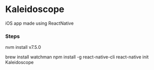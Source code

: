 # Kaleidoscope
iOS app made using ReactNative

### Steps 

nvm install v7.5.0

brew install watchman
npm install -g react-native-cli
react-native init Kaleidoscope
